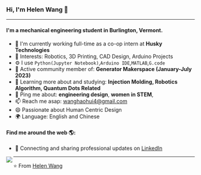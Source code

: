 ### Hi, I'm Helen Wang 👋
---

#### I'm a mechanical engineering student in Burlington, Vermont.

- 🏢 I'm currently working full-time as a co-op intern at **Husky Technologies**
- 💜 Interests: Robotics, 3D Printing, CAD Design, Arduino Projects
- ⚙️ I use `Python(Jupyter Notebook)`,`Arduino IDE`,`MATLAB`,`G.code`
- 💅 Active community member of: **Generator Makerspace (January-July 2023)**
- 🌱 Learning more about and studying: **Injection Molding, Robotics Algorithm, Quantum Dots Related**
- 💬 Ping me about: **engineering design**, **women in STEM**, 
- 📫 Reach me asap: wanghaohui4@gmail.com
- 😄 Passionate about Human Centric Design
- 🌍 Language: English and Chinese
#### Find me around the web 🌎:
- 💼 Connecting and sharing professional updates on <a href="https://www.linkedin.com/in/helenwanghh">LinkedIn</a>

<img align="left" src="https://github.com/anathayna/anathayna/blob/master/assets/pusheencode.gif"/>


---

⭐️ From [Helen Wang](https://github.com/helenwanghh)
